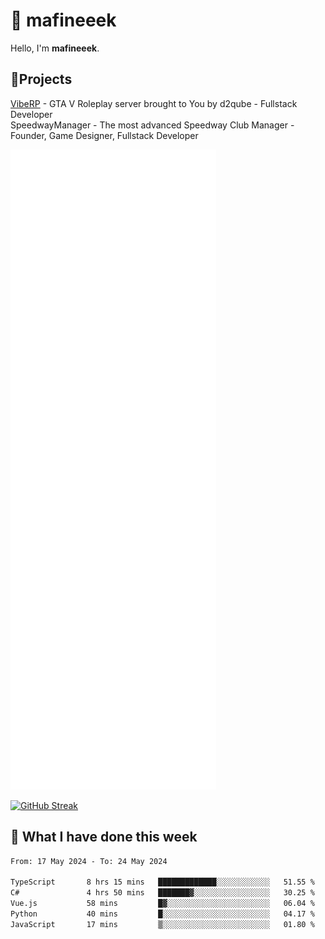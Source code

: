 # 👋 mafineeek
Hello, I'm **mafineeek**.

## 📝Projects

[VibeRP](https://v-rp.pl) - GTA V Roleplay server brought to You by d2qube - Fullstack Developer<br/>
SpeedwayManager - The most advanced Speedway Club Manager - Founder, Game Designer, Fullstack Developer


![](./github-metrics.svg)

[![GitHub Streak](https://streak-stats.demolab.com/?user=mafineeek)](https://git.io/streak-stats)

## 📰 What I have done this week
<!--START_SECTION:waka-->

```txt
From: 17 May 2024 - To: 24 May 2024

TypeScript       8 hrs 15 mins   █████████████░░░░░░░░░░░░   51.55 %
C#               4 hrs 50 mins   ███████▓░░░░░░░░░░░░░░░░░   30.25 %
Vue.js           58 mins         █▓░░░░░░░░░░░░░░░░░░░░░░░   06.04 %
Python           40 mins         █░░░░░░░░░░░░░░░░░░░░░░░░   04.17 %
JavaScript       17 mins         ▒░░░░░░░░░░░░░░░░░░░░░░░░   01.80 %
```

<!--END_SECTION:waka-->
